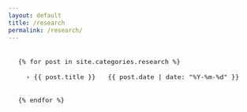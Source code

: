 ```yaml
---
layout: default
title: /research
permalink: /research/
---
```


<div class="post-list">
  {% for post in site.categories.research %}
    <div class="post-item">
      <h2 class="post-title" onclick="checkAccessAndToggle(this)" id="post-{{ post.title | slugify }}">
        <span class="arrow">›</span>
        <span class="title-text">{{ post.title }}</span>
        <span class="post-date">{{ post.date | date: "%Y-%m-%d" }}</span>
      </h2>
      <div class="post-content">
        <div id="auth-{{ post.title | slugify }}" class="auth-form" style="display: none;">
          <h3>Enter your email to access this document</h3>
          <input type="email" placeholder="Enter your email">
          <button onclick="verifyEmailForPost(this, '{{ post.title | slugify }}')">Submit</button>
        </div>
        <div class="content-wrapper" style="display: none;">
          {{ post.content }}
        </div>
      </div>
    </div>
  {% endfor %}
</div>

<script>
function checkAccessAndToggle(element) {
  const postId = element.id;
  const content = element.nextElementSibling;
  const accessMap = JSON.parse(localStorage.getItem('documentAccess') || '{}');
  const savedEmail = accessMap[postId];
  const arrow = element.querySelector('.arrow');
  const isVisible = content.classList.contains('expanded');
  
  // First collapse all posts
  document.querySelectorAll('.post-content').forEach(post => {
    post.classList.remove('expanded');
  });
  document.querySelectorAll('.arrow').forEach(arr => {
    arr.classList.remove('rotated');
  });
  
  if (!isVisible) {
    content.classList.add('expanded');
    arrow.classList.add('rotated');
    if (savedEmail) {
      content.querySelector('.auth-form').style.display = 'none';
      content.querySelector('.content-wrapper').style.display = 'block';
    } else {
      content.querySelector('.auth-form').style.display = 'block';
      content.querySelector('.content-wrapper').style.display = 'none';
    }
  } else {
    content.classList.remove('expanded');
    arrow.classList.remove('rotated');
  }
}

function verifyEmailForPost(button, postId) {
  const email = button.previousElementSibling.value;
  const allowedEmails = ['amenti4k@gmail.com'];
  
  if (allowedEmails.includes(email)) {
    const contentDiv = button.closest('.post-content');
    contentDiv.querySelector('.auth-form').style.display = 'none';
    contentDiv.querySelector('.content-wrapper').style.display = 'block';
    
    const accessMap = JSON.parse(localStorage.getItem('documentAccess') || '{}');
    accessMap[postId] = email;
    localStorage.setItem('documentAccess', JSON.stringify(accessMap));
  } else {
    alert('Access denied. Please contact the administrator.');
  }
}
</script>

<style>
.post-list {
  max-width: 900px;
  margin: 0 auto;
  padding: 20px;
  font-family: 'Inconsolata', monospace;
  font-size: 13px;
}

.post-item {
  margin-bottom: 1rem;
}

.post-title {
  cursor: pointer;
  padding: 1rem;
  margin: 0;
  border-bottom: 1px solid var(--border);
  display: flex;
  align-items: center;
  font-size: 13px;
  font-weight: normal;
  color: var(--text-color);
}

.arrow {
  margin-right: 0.5rem;
  transition: transform 0.3s ease;
  display: inline-block;
  color: var(--code-color-5);
}

.arrow.rotated {
  transform: rotate(90deg);
}

.post-date {
  margin-left: auto;
  font-size: 13px;
  color: var(--secondary-text-color);
  font-weight: normal;
}

.post-content {
  max-height: 0;
  overflow: hidden;
  transition: max-height 0.5s ease-out, padding 0.5s ease;
  padding: 0 1rem;
}

.post-content.expanded {
  max-height: none;
  padding: 1rem;
  transition: max-height 0.5s ease-in, padding 0.5s ease;
  font-family: 'Inconsolata', monospace;
  font-size: 13px;
  line-height: 1.7;
}

.auth-form {
  text-align: center;
  padding: 20px;
}

.auth-form input, .auth-form button {
  margin: 10px;
  padding: 8px;
  border: 1px solid var(--border);
  font-family: 'Inconsolata', monospace;
  font-size: 13px;
  background-color: var(--background-color);
  color: var(--text-color);
}

.auth-form button {
  cursor: pointer;
  background: none;
  transition: all 0.2s ease;
}

.auth-form button:hover {
  background: var(--text-color);
  color: var(--background-color);
}
</style>
